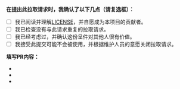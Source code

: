<!-- NOTE: 请将PR提交到仓库：https://github.com/SongZihuan/simple-html。 -->
<!-- NOTE: 不要将任何PR提交到仓库：https://github.com/huan-simple-html/huan-simple-html.github.io。 -->
<!-- NOTE: 请务必再三确认你提交PR的仓库！！！ -->
<!-- 请务必在创建PR前，在右侧 Labels 选项中加上label的其中一个: [feature]、[fix]、[documentation] 。以便于Actions自动生成Releases时自动对PR进行归类。 -->

**在提出此拉取请求时，我确认了以下几点（请复选框）：**

- [ ] 我已阅读并理解[LICENSE](LICENSE)，并自愿成为本项目的贡献者。
- [ ] 我已检查没有与此请求重复的拉取请求。
- [ ] 我已经考虑过，并确认这份呈件对其他人很有价值。
- [ ] 我接受此提交可能不会被使用，并根据维护人员的意愿关闭拉取请求。

**填写PR内容：**

-
-
-